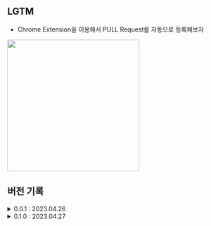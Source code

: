 ## LGTM

- Chrome Extension을 이용해서
    PULL Request를 자동으로 등록해보자

<img width="300" src='https://user-images.githubusercontent.com/54137044/234611145-ece693a9-6d6e-4039-ae96-2589fb795c07.png'>

## 버전 기록

<details>
  <summary>0.0.1 : 2023.04.26</summary>
  <ul style="display: flex; flex-direction: column;">
    <label><input type="checkbox" name="1" value="1" checked> 사용하는 파일만 남겨두기</label>
    <label><input type="checkbox" name="2" value="2" checked> 버튼 하나 두고 눌렀을 때 approve 전까지 플로우 테스트</label>
    <img width="300" src='https://user-images.githubusercontent.com/54137044/234615989-cbf77a48-8771-4ca7-a689-51c643813c9e.png'>
  </ul>
</details>


<details>
  <summary>0.1.0 : 2023.04.27</summary>
  <ul style="display: flex; flex-direction: column;">
    <label>
      <input type="checkbox" name="1" value="1" checked> 풀 리퀘스트 목록 PoP UP에 리스트로 나타나도록 설정
    </label>
    <label>
      <input type="checkbox" name="2" value="2" checked> 사용자가 선택하면 > 이슈 넘버에 따른 리뷰 남기도록 기능 추가
    </label>
    <label>
      <input type="checkbox" name="3" value="3" checked> 퍼블리싱 추가
    </label>
    <img width="300" src='https://user-images.githubusercontent.com/54137044/234611145-ece693a9-6d6e-4039-ae96-2589fb795c07.png'>
  </ul>
</details>
  

